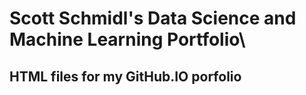 # Scott Schmidl's Data Science and Machine Learning Portfolio\
## HTML files for my GitHub.IO porfolio
